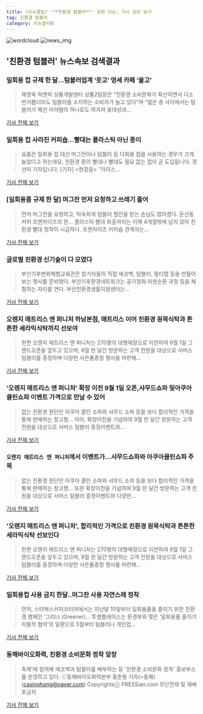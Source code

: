 ```yaml
---
title: (이슈클립) '**친환경 텀블러**' 관련 이슈, 기사 모아 보기
tag: 친환경 텀블러
category: 이슈클리핑
---
```

![wordcloud](https://s3.ap-northeast-2.amazonaws.com/lyrics101-wordcloud/2018-09-03-1535940214.png)
![news_img](https://user-images.githubusercontent.com/42597476/44507050-1206f400-a6e4-11e8-8d98-7ffbfebb353f.png)
## **'**친환경 텀블러**'** 뉴스속보 검색결과
### 일회용 컵 규제 한 달…텀블러업계 ‘웃고’ 영세 카페 ‘울고’

>채영옥 락앤락 상품개발센터 상품2팀장은 “친환경 소비문화가 확산하면서 다소 번거롭더라도 텀블러를 소지하는 소비자가 늘고 있다”며 “젊은 층 사이에서는 텀블러가 패션 아이템의 하나로도 여겨져 휴대성과...

<a href="http://www.etoday.co.kr/news/section/newsview.php?idxno=1659137" target="_blank">기사 전체 보기</a>

### 일회용 컵 사라진 커피숍…빨대는 플라스틱 아닌 종이

>요즘은 일회용 컵 대신 머그잔이나 텀블러 등 다회용 컵을 사용하는 경우가 크게 늘었다고 하는데요, 친환경 종이 빨대나 빨대도 필요 없는 컵이 곧 도입됩니다. 정선미 기자입니다. [기자] <현장음> "아이스...

<a href="http://www.yonhapnewstv.co.kr/MYH20180903001400038/?did=1825m" target="_blank">기사 전체 보기</a>

### [일회용품 규제 한 달] 머그잔 먼저 요청하고 쓰레기 줄어

>먼저 머그잔을 요청하고, 익숙하게 텀블러 할인을 받는 손님도 많아졌다. 둔산동 커피 프랜차이즈의 한... 플라스틱 빨대 퇴출까지는 이제 4개월밖에 남지 않아 친환경 빨대 정착이 시급하다. 프랜차이즈 커피숍 관계자는...

<a href="http://www.joongdo.co.kr/main/view.php?key=20180902010000367" target="_blank">기사 전체 보기</a>

### 글로벌 친환경 신기술이 다 모였다

>부산기후변화체험교육관은 참가자들이 직접 에코백, 텀블러, 멀티탭 등을 만들어보는 행사를 준비했다. 부산기후환경네트워크는 공기정화·자원순환 과정 등을 체험하는 자리를 연다. 부산친환경생활지원센터는...

<a href="http://www.kookje.co.kr/news2011/asp/newsbody.asp?code=0200&key=20180902.22016009526" target="_blank">기사 전체 보기</a>

### 오렌지 매트리스 앤 퍼니처 하남본점, 매트리스 이어 친환경 원목식탁과 튼튼한 세라믹식탁까지 선보여

>한편 오렌지 매트리스 앤 퍼니처는 270평의 대형매장으로 이전하여 9월 1일 그랜드오픈을 앞두고 있으며, 9월 한 달간 방문하는 고객 전원을 대상으로 서머스 텀블러를 증정하며 다양한 사은품증정 행사를 마련해...

<a href="http://www.dailysecu.com/?mod=news&act=articleView&idxno=38152" target="_blank">기사 전체 보기</a>

### ‘오렌지 매트리스 앤 퍼니처’ 확장 이전 9월 1일 오픈,샤무드쇼파 및아쿠아클린쇼파 이벤트 가격으로 만날 수 있어

>없는 친환경 원단인 아쿠아 클린 소파와 샤무드 소파 등을 보다 합리적인 가격을 통해 판매하는 창고형... 이어, 확장이전을 기념하여 9월 한 달간 방문하는 고객 전원을 대상으로 서머스 텀블러 증정이벤트와...

<a href="http://research-paper.co.kr/news/view/51126" target="_blank">기사 전체 보기</a>

### `오렌지 매트리스 앤 퍼니처`에서 이벤트가...샤무드쇼파와 아쿠아클린쇼파 주목

>없는 친환경 원단인 아쿠아 클린 소파와 샤무드 소파 등을 보다 합리적인 가격을 통해 판매하는 창고형... 또한 확장이전을 기념하여 9월 한 달간 방문하는 고객 전원을 대상으로 서머스 텀블러 증정이벤트와 다양한...

<a href="http://www.dt.co.kr/contents.html?article_no=2018083102109923813044&ref=naver" target="_blank">기사 전체 보기</a>

### '오렌지 매트리스 앤 퍼니처', 합리적인 가격으로 친환경 원목식탁과 튼튼한 세라믹식탁 선보인다

>한편 오렌지 매트리스 앤 퍼니처는 270평의 대형매장으로 이전하여 9월 1일 그랜드오픈을 앞두고 있으며, 9월 한 달간 방문하는 고객 전원을 대상으로 서머스 텀블러를 증정하며 다양한 사은품증정 행사를 마련해...

<a href="http://medicalreport.kr/news/view/50713" target="_blank">기사 전체 보기</a>

### 일회용컵 사용 금지 한달..머그잔 사용 자연스레 정착

>먼저, 스타벅스커피코리아에서는 지난달 10일부터 일회용품을 줄이기 위한 친환경 캠페인 ‘그리너 (Greener)... 투썸플레이스는 환경부와 맺은 ‘일회용품 줄이기 자발적 협약’의 일환으로 5월부터 텀블러나 개인컵...

<a href="http://www.breaknews.com/sub_read.html?uid=598395&section=sc3" target="_blank">기사 전체 보기</a>

### 동해바이오화력, 친환경 소비문화 정착 앞장

>축제'에 참여해 에코백과 텀블러를 배부하는 등 '친환경 소비문화 정착' 홍보부스를 운영하고 있다. ⓒ동해바이오화력본부 홍춘봉 기자(=동해) (casinohong@naver.com) Copyrightsⓒ PRESSian.com 무단전재 및 재배포금지

<a href="http://www.pressian.com/news/article.html?no=209184&utm_source=naver&utm_medium=search" target="_blank">기사 전체 보기</a>


